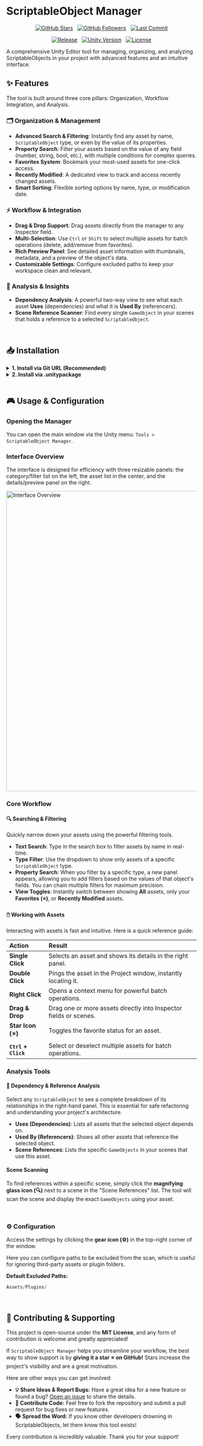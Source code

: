 # ScriptableObject Manager

<p align="center">
  <a href="https://github.com/Alaxxxx/ScriptableManager/stargazers"><img src="https://img.shields.io/github/stars/Alaxxxx/ScriptableManager?style=flat-square&logo=github&color=FFC107" alt="GitHub Stars"></a>
  &nbsp;
  <a href="https://github.com/Alaxxxx?tab=followers"><img src="https://img.shields.io/github/followers/Alaxxxx?style=flat-square&logo=github&label=Followers&color=282c34" alt="GitHub Followers"></a>
  &nbsp;
  <a href="https://github.com/Alaxxxx/ScriptableManager/commits/main"><img src="https://img.shields.io/github/last-commit/Alaxxxx/ScriptableManager?style=flat-square&logo=github&color=blueviolet" alt="Last Commit"></a>
</p>
<p align="center">
  <a href="https://github.com/Alaxxxx/ScriptableManager/releases"><img src="https://img.shields.io/github/v/release/Alaxxxx/ScriptableManager?style=flat-square" alt="Release"></a>
  &nbsp;
  <a href="https://unity.com/"><img src="https://img.shields.io/badge/Unity-2021.3+-2296F3.svg?style=flat-square&logo=unity" alt="Unity Version"></a>
  &nbsp;
  <a href="https://github.com/Alaxxxx/ScriptableManager/blob/main/LICENSE"><img src="https://img.shields.io/github/license/Alaxxxx/ScriptableManager?style=flat-square" alt="License"></a>
</p>

A comprehensive Unity Editor tool for managing, organizing, and analyzing ScriptableObjects in your project with advanced features and an intuitive interface.


## ✨ Features

The tool is built around three core pillars: Organization, Workflow Integration, and Analysis.

### 🗂️ Organization & Management
- **Advanced Search & Filtering**: Instantly find any asset by name, `ScriptableObject` type, or even by the value of its properties.
- **Property Search**: Filter your assets based on the value of any field (number, string, bool, etc.), with multiple conditions for complex queries.
- **Favorites System**: Bookmark your most-used assets for one-click access.
- **Recently Modified**: A dedicated view to track and access recently changed assets.
- **Smart Sorting**: Flexible sorting options by name, type, or modification date.

### ⚡ Workflow & Integration
- **Drag & Drop Support**: Drag assets directly from the manager to any Inspector field.
- **Multi-Selection**: Use `Ctrl` or `Shift` to select multiple assets for batch operations (delete, add/remove from favorites).
- **Rich Preview Panel**: See detailed asset information with thumbnails, metadata, and a preview of the object's data.
- **Customizable Settings**: Configure excluded paths to keep your workspace clean and relevant.

### 🔎 Analysis & Insights
- **Dependency Analysis**: A powerful two-way view to see what each asset **Uses** (dependencies) and what it is **Used By** (referencers).
- **Scene Reference Scanner**: Find every single `GameObject` in your scenes that holds a reference to a selected `ScriptableObject`.

<br>

## 📥 Installation

<details>
<summary><strong>1. Install via Git URL (Recommended)</strong></summary>
<br>

This method installs the package directly from GitHub and allows you to update it easily.

1. In Unity, open the **Package Manager** (`Window > Package Manager`).
2. Click the **+** button and select **"Add package from git URL..."**.
3. Enter the following URL and click "Add":
   ```
   https://github.com/Alaxxxx/ScriptableManager.git
   ```

</details>

<details>
<summary><strong>2. Install via .unitypackage</strong></summary>
<br>

Ideal if you prefer a specific, stable version of the asset.

1. Go to the [**Releases**](https://github.com/Alaxxxx/ScriptableManager/releases) page.
2. Download the `.unitypackage` file from the latest release.
3. In your Unity project, go to **`Assets > Import Package > Custom Package...`** and select the downloaded file.

</details>

<br>

## 🎮 Usage & Configuration

### Opening the Manager
You can open the main window via the Unity menu: `Tools > ScriptableObject Manager`.

### Interface Overview
The interface is designed for efficiency with three resizable panels: the category/filter list on the left, the asset list in the center, and the details/preview panel on the right.

<img width="1191" height="792" alt="Interface Overview" src="https://github.com/user-attachments/assets/ca5e8912-bcc8-4a69-95a2-d31609a0df3e" />

### Core Workflow

#### 🔍 Searching & Filtering
Quickly narrow down your assets using the powerful filtering tools.

- **Text Search**: Type in the search box to filter assets by name in real-time.
- **Type Filter**: Use the dropdown to show only assets of a specific `ScriptableObject` type.
- **Property Search**: When you filter by a specific type, a new panel appears, allowing you to add filters based on the values of that object's fields. You can chain multiple filters for maximum precision.
- **View Toggles**: Instantly switch between showing **All** assets, only your **Favorites (⭐)**, or **Recently Modified** assets.

#### 🖱️ Working with Assets
Interacting with assets is fast and intuitive. Here is a quick reference guide:

| Action | Result |
| :--- | :--- |
| **Single Click** | Selects an asset and shows its details in the right panel. |
| **Double Click** | Pings the asset in the Project window, instantly locating it. |
| **Right Click** | Opens a context menu for powerful batch operations. |
| **Drag & Drop** | Drag one or more assets directly into Inspector fields or scenes. |
| **Star Icon (⭐)** | Toggles the favorite status for an asset. |
| **`Ctrl` + `Click`** | Select or deselect multiple assets for batch operations. |

### Analysis Tools

#### 🔗 Dependency & Reference Analysis
Select any `ScriptableObject` to see a complete breakdown of its relationships in the right-hand panel. This is essential for safe refactoring and understanding your project's architecture.

- **Uses (Dependencies)**: Lists all assets that the selected object depends on.
- **Used By (Referencers)**: Shows all other assets that reference the selected object.
- **Scene References**: Lists the specific `GameObjects` in your scenes that use this asset.

####  Scene Scanning
To find references within a specific scene, simply click the **magnifying glass icon (🔍)** next to a scene in the "Scene References" list. The tool will scan the scene and display the exact `GameObjects` using your asset.

<br>

### ⚙️ Configuration
Access the settings by clicking the **gear icon (⚙️)** in the top-right corner of the window.

Here you can configure paths to be excluded from the scan, which is useful for ignoring third-party assets or plugin folders.

**Default Excluded Paths:**
```csharp
Assets/Plugins/
```

<br>

## 🤝 Contributing & Supporting

This project is open-source under the **MIT License**, and any form of contribution is welcome and greatly appreciated!

If `ScriptableObject Manager` helps you streamline your workflow, the best way to show support is by **giving it a star ⭐️ on GitHub!** Stars increase the project's visibility and are a great motivation.

Here are other ways you can get involved:

* **💡 Share Ideas & Report Bugs:** Have a great idea for a new feature or found a bug? [Open an issue](https://github.com/Alaxxxx/ScriptableManager/issues) to share the details.
* **🔌 Contribute Code:** Feel free to fork the repository and submit a pull request for bug fixes or new features.
* **🗣️ Spread the Word:** If you know other developers drowning in ScriptableObjects, let them know this tool exists!

Every contribution is incredibly valuable. Thank you for your support!
